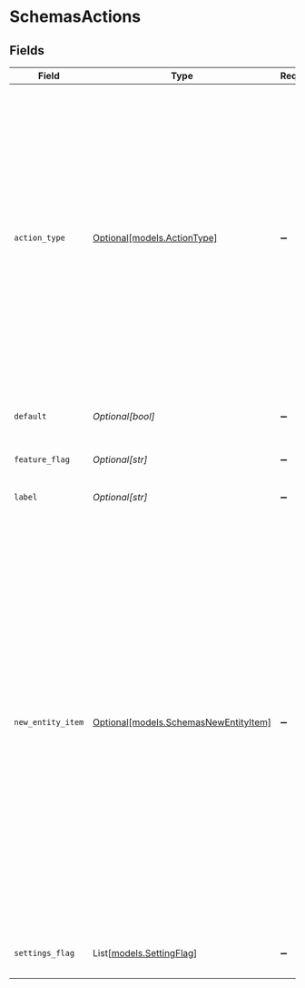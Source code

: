 # SchemasActions


## Fields

| Field                                                                                                                                                                                                                                                                                                                                                                                                                                 | Type                                                                                                                                                                                                                                                                                                                                                                                                                                  | Required                                                                                                                                                                                                                                                                                                                                                                                                                              | Description                                                                                                                                                                                                                                                                                                                                                                                                                           | Example                                                                                                                                                                                                                                                                                                                                                                                                                               |
| ------------------------------------------------------------------------------------------------------------------------------------------------------------------------------------------------------------------------------------------------------------------------------------------------------------------------------------------------------------------------------------------------------------------------------------- | ------------------------------------------------------------------------------------------------------------------------------------------------------------------------------------------------------------------------------------------------------------------------------------------------------------------------------------------------------------------------------------------------------------------------------------- | ------------------------------------------------------------------------------------------------------------------------------------------------------------------------------------------------------------------------------------------------------------------------------------------------------------------------------------------------------------------------------------------------------------------------------------- | ------------------------------------------------------------------------------------------------------------------------------------------------------------------------------------------------------------------------------------------------------------------------------------------------------------------------------------------------------------------------------------------------------------------------------------- | ------------------------------------------------------------------------------------------------------------------------------------------------------------------------------------------------------------------------------------------------------------------------------------------------------------------------------------------------------------------------------------------------------------------------------------- |
| `action_type`                                                                                                                                                                                                                                                                                                                                                                                                                         | [Optional[models.ActionType]](../models/actiontype.md)                                                                                                                                                                                                                                                                                                                                                                                | :heavy_minus_sign:                                                                                                                                                                                                                                                                                                                                                                                                                    | The action type. Currently supported actions:<br/><br/>\| action \| description \|<br/>\|--------\|-------------\|<br/>\| add_existing \| Enables the user to pick an existing entity to link as relation \|<br/>\| create_new \| Enables the user to create a new entity using the first/main `allowed_schemas` schema<br/>\| create_from_existing \| Enables the user to pick an existing entity to clone from, while creating a blank new entity to link as relation \|<br/> |                                                                                                                                                                                                                                                                                                                                                                                                                                       |
| `default`                                                                                                                                                                                                                                                                                                                                                                                                                             | *Optional[bool]*                                                                                                                                                                                                                                                                                                                                                                                                                      | :heavy_minus_sign:                                                                                                                                                                                                                                                                                                                                                                                                                    | Sets the action as the default action, visible as the main action button.                                                                                                                                                                                                                                                                                                                                                             |                                                                                                                                                                                                                                                                                                                                                                                                                                       |
| `feature_flag`                                                                                                                                                                                                                                                                                                                                                                                                                        | *Optional[str]*                                                                                                                                                                                                                                                                                                                                                                                                                       | :heavy_minus_sign:                                                                                                                                                                                                                                                                                                                                                                                                                    | Name of the feature flag that enables this action                                                                                                                                                                                                                                                                                                                                                                                     |                                                                                                                                                                                                                                                                                                                                                                                                                                       |
| `label`                                                                                                                                                                                                                                                                                                                                                                                                                               | *Optional[str]*                                                                                                                                                                                                                                                                                                                                                                                                                       | :heavy_minus_sign:                                                                                                                                                                                                                                                                                                                                                                                                                    | The action label or action translation key (i18n)                                                                                                                                                                                                                                                                                                                                                                                     |                                                                                                                                                                                                                                                                                                                                                                                                                                       |
| `new_entity_item`                                                                                                                                                                                                                                                                                                                                                                                                                     | [Optional[models.SchemasNewEntityItem]](../models/schemasnewentityitem.md)                                                                                                                                                                                                                                                                                                                                                            | :heavy_minus_sign:                                                                                                                                                                                                                                                                                                                                                                                                                    | N/A                                                                                                                                                                                                                                                                                                                                                                                                                                   | {<br/>"_id": "3fa85f64-5717-4562-b3fc-2c963f66afa6",<br/>"_org": "123",<br/>"_owners": [<br/>{<br/>"org_id": "123",<br/>"user_id": "123"<br/>}<br/>],<br/>"_schema": "contact",<br/>"_tags": [<br/>"example",<br/>"mock"<br/>],<br/>"_created_at": "2021-02-09T12:41:43.662Z",<br/>"_updated_at": "2021-02-09T12:41:43.662Z",<br/>"_acl": {<br/>"view": [<br/>"org:456",<br/>"org:789"<br/>],<br/>"edit": [<br/>"org:456"<br/>],<br/>"delete": [<br/>"org:456"<br/>]<br/>}<br/>} |
| `settings_flag`                                                                                                                                                                                                                                                                                                                                                                                                                       | List[[models.SettingFlag](../models/settingflag.md)]                                                                                                                                                                                                                                                                                                                                                                                  | :heavy_minus_sign:                                                                                                                                                                                                                                                                                                                                                                                                                    | This action should only be active when all the settings have the correct value                                                                                                                                                                                                                                                                                                                                                        |                                                                                                                                                                                                                                                                                                                                                                                                                                       |